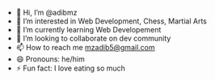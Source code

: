 - 👋 Hi, I’m @adibmz
- 👀 I’m interested in Web Development, Chess, Martial Arts
- 🌱 I’m currently learning Web Developement
- 💞️ I’m looking to collaborate on dev community
- 📫 How to reach me mzadib5@gmail.com
- 😄 Pronouns: he/him
- ⚡ Fun fact: I love eating so much 

<!---
adibmz/adibmz is a ✨ special ✨ repository because its `README.md` (this file) appears on your GitHub profile.
You can click the Preview link to take a look at your changes.
--->
